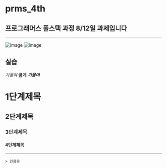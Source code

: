 # prms_4th

## 프로그래머스 풀스택 과정 8/12일 과제입니다
---
![image](https://github.com/user-attachments/assets/1e9a8fa0-4df6-4467-9962-39f94cba8f31)
![image](https://github.com/user-attachments/assets/b21095f5-75e3-416b-8f16-42ac9fb568c5)

## 실습

_기울여_
**굵게**
**_기울여_**

# 1단계제목
## 2단계제목
### 3단계제목
#### 4단계제목

---
``` const programmers = true
> 인용문
